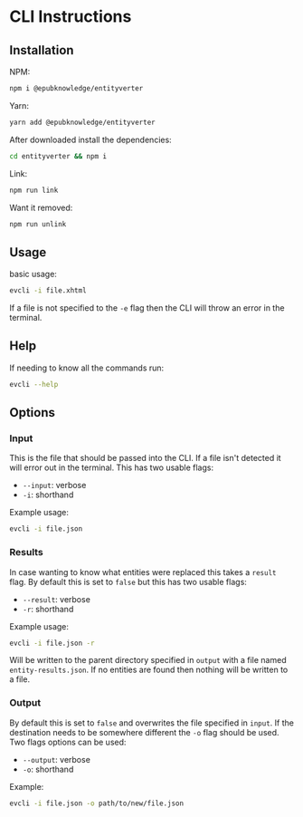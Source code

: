 # CLI Instructions

## Installation

NPM:

```bash
npm i @epubknowledge/entityverter
```

Yarn:

```bash
yarn add @epubknowledge/entityverter
```

After downloaded install the dependencies:

```bash
cd entityverter && npm i
```

Link:

```bash
npm run link
```

Want it removed:

```bash
npm run unlink
```

## Usage

basic usage:

```bash
evcli -i file.xhtml
```

If a file is not specified to the `-e` flag then the CLI will throw an error in the terminal.

## Help

If needing to know all the commands run:

```bash
evcli --help
```

## Options

### Input

This is the file that should be passed into the CLI. If a file isn't detected it will error out in the terminal. This has two usable flags:

- `--input`: verbose
- `-i`: shorthand

Example usage:

```bash
evcli -i file.json
```

### Results

In case wanting to know what entities were replaced this takes a `result` flag. By default this is set to `false` but this has two usable flags:

- `--result`: verbose
- `-r`: shorthand

Example usage:

```bash
evcli -i file.json -r
```

Will be written to the parent directory specified in `output` with a file named `entity-results.json`. If no entities are found then nothing will be written to a file.

### Output

By default this is set to `false` and overwrites the file specified in `input`. If the destination needs to be somewhere different the `-o` flag should be used. Two flags options can be used:

- `--output`: verbose
- `-o`: shorthand

Example:

```bash
evcli -i file.json -o path/to/new/file.json
```
